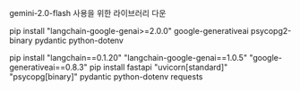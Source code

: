 
gemini-2.0-flash 사용을 위한 라이브러리 다운

pip install "langchain-google-genai>=2.0.0" google-generativeai psycopg2-binary pydantic python-dotenv

pip install "langchain==0.1.20" "langchain-google-genai==1.0.5" "google-generativeai==0.8.3"
pip install fastapi "uvicorn[standard]" "psycopg[binary]" pydantic python-dotenv requests
